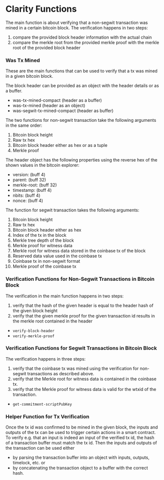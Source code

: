 # Clarity Functions

The main function is about verifying that a non-segwit transaction was mined in a certain bitcoin block. The verification happens in two steps:

1. compare the provided block header information with the actual chain
2. compare the merkle root from the provided merkle proof with the merkle root of the provided block header

### Was Tx Mined

These are the main functions that can be used to verify that a tx was mined in a given bitcoin block.

The block header can be provided as an object with the header details or as a buffer.

* was-tx-mined-compact (header as a buffer)
* was-tx-mined (header as an object)
* was-segwit-tx-mined-compact (header as buffer)

The two functions for non-segwit transaction take the following arguments in the same order:

1. Bitcoin block height
2. Raw tx hex
3. Bitcoin block header either as hex or as a tuple
4. Merkle proof

The header object has the following properties using the reverse hex of the shown values in the bitcoin explorer:

* version: (buff 4)
* parent: (buff 32)
* merkle-root: (buff 32)
* timestamp: (buff 4)
* nbits: (buff 4)
* nonce: (buff 4)

The function for segwit transaction takes the following arguments:

1. Bitcoin block height
2. Raw tx hex
3. Bitcoin block header either as hex
4. Index of the tx in the block
5. Merkle tree depth of the block
6. Merkle proof for witness data
7. Merkle root for witness data stored in the coinbase tx of the block
8. Reserved data value used in the coinbase tx
9. Coinbase tx in non-segwit format
10. Merkle proof of the coinbase tx

### Verification Functions for Non-Segwit Transactions in Bitcoin Block

The verification in the main function happens in two steps:

1. verify that the hash of the given header is equal to the header hash of the given block height
2. verify that the given merkle proof for the given transaction id results in the merkle root contained in the header

* `verify-block-header`
* `verify-merkle-proof`

### Verification Functions for Segwit Transactions in Bitcoin Block

The verification happens in three steps:

1. verify that the coinbase tx was mined using the verification for non-segwit transactions as described above.
2. verify that the Merkle root for witness data is contained in the coinbase tx.
3. verify that the Merkle proof for witness data is valid for the wtxid of the transaction.

* `get-commitment-scriptPubKey`

### Helper Function for Tx Verification

Once the tx id was confirmed to be mined in the given block, the inputs and outputs of the tx can be used to trigger certain actions in a smart contract. To verify e.g. that an input is indeed an input of the verified tx id, the hash of a transaction buffer must match the tx id. Then the inputs and outputs of the transaction can be used either

* by parsing the transaction buffer into an object with inputs, outputs, timelock, etc. or
* by concatenating the transaction object to a buffer with the correct hash.
